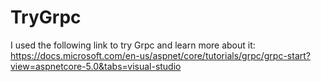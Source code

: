 # TryGrpc

I used the following link to try Grpc and learn more about it:
https://docs.microsoft.com/en-us/aspnet/core/tutorials/grpc/grpc-start?view=aspnetcore-5.0&tabs=visual-studio
